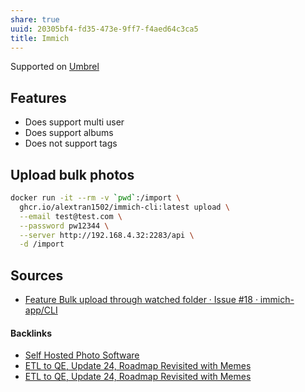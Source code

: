 ```yaml
---
share: true
uuid: 20305bf4-fd35-473e-9ff7-f4aed64c3ca5
title: Immich
---
```

Supported on [Umbrel](../60722662-eccc-443d-af35-af0ee02d1c9c)

## Features
* Does support multi user
* Does support albums
* Does not support tags

## Upload bulk photos

``` bash
docker run -it --rm -v `pwd`:/import \
  ghcr.io/alextran1502/immich-cli:latest upload \
  --email test@test.com \
  --password pw12344 \
  --server http://192.168.4.32:2283/api \
  -d /import
```

## Sources

* [Feature Bulk upload through watched folder · Issue #18 · immich-app/CLI](https://github.com/immich-app/CLI/issues/18#issuecomment-1238866776)

#### Backlinks

* [Self Hosted Photo Software](/1e538d41-4c74-4e2d-acd4-b666c037fd83)
* [ETL to QE, Update 24, Roadmap Revisited with Memes](/89c90b4a-2065-4b58-93eb-107794ed8671)
* [ETL to QE, Update 24, Roadmap Revisited with Memes](/89c90b4a-2065-4b58-93eb-107794ed8671)
